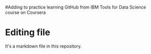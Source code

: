 #Adding to practice learning GitHub from IBM Tools for Data Science course on Coursera

# Editing file

It's a markdown file in this repository.
